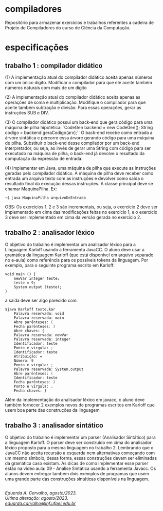 # compiladores
Repositório para armazenar exercícios e trabalhos referentes a cadeira de Projeto de Compiladores do curso de Ciência da Computação.

# especificações

## trabalho 1 : compilador didático
(1) A implementação atual do compilador didático aceita apenas números com um único dígito. Modificar o compilador para que ele aceite também números naturais com mais de um dígito

(2) A implementação atual do compilador didático aceita apenas as operações de soma e multiplicação. Modifique o compilador para que aceite também subtração e divisão. Para essas operações, gerar as instruções SUB e DIV.

(3) O compilador didático possui um back-end que gera código para uma máquina de pilha hipotética: 
`CodeGen backend = new CodeGen();
String codigo = backend.geraCodigo(arv);``
O back-end recebe como entrada a árvore sintática e percorre essa árvore gerando código para uma máquina de pilha. Substituir o back-end desse compilador por um back-end interpretador, ou seja, ao invés de gerar uma String com código para ser executado na máquina de pilha, o back-end já devolve o resultado da computação da expressão de entrada.


(4) Implementar em Java, uma máquina de pilha que execute as instruções geradas pelo compilador didático. A máquina de pilha deve receber como entrada um arquivo texto com as instruções e devolver como saída o resultado final da execução dessas instruções.
A classe principal deve se chamar MaquinaPilha. Ex:

`~$ java MaquinaPilha arquivoDeEntrada`

OBS: Os exercícios 1, 2 e 3 são incrementais, ou seja, o exercício 2 deve ser implementado em
cima das modificações feitas no exercício 1, e o exercício 3 deve ser implementado em cima da
versão gerada no exercício 2.

## trabalho 2 : analisador léxico

O objetivo do trabalho é implementar um analisador léxico para a Linguagem Karloff
usando a ferramenta JavaCC. O aluno deve usar a gramática da linguagem Karloff (que está disponível em arquivo separado no e-aula) como referência para os possíveis tokens da linguagem. Por exemplo, para o seguinte programa escrito em Karloff:

```
void main () {
    newVar integer teste;
    teste = 9;
    System.output (teste);
}
```

a saída deve ser algo parecido com:

```
$java Karloff teste.kar
    Palavra reservada: void
    Palavra reservada: main
    Abre parênteses: (
    Fecha parênteses: )
    Abre chaves: {
    Palavra reservada: newVar
    Palavra reservada: integer
    Identificador: teste
    Ponto e virgula: ;
    Identificador: teste
    Atribuição: =
    Número: 9
    Ponto e virgula: ;
    Palavra reservada: System.output
    Abre parênteses: (
    Identificador: teste
    Fecha parênteses: )
    Ponto e virgula: ;
    Fecha chaves: }
```

Além da implementação do analisador léxico em javacc, o aluno deve também fornecer
2 exemplos novos de programas escritos em Karloff que usem boa parte das
construções da linguagem

## trabalho 3 : analisador sintático
O objetivo do trabalho é implementar um parser (Analisador Sintático) para a linguagem Karloff. O parser deve ser construído em cima do analisador léxico proposto para a mesma linguagem no trabalho 2. Lembrando que o JavaCC não aceita recursão à esquerda nem alternativas começando com um mesmo símbolo, dessa forma, essas construções devem ser eliminadas da gramática caso existam. As dicas de como implementar esse parser estão na vídeo aula: 09 - Análise Sintática usando a ferramenta Javacc. Os alunos devem entregar também dois exemplos de programas que usem uma grande parte das construções sintáticas disponíveis na linguagem.

##
*Eduarda A. Carvalho, agosto/2023.<br>
Última alteração: agosto/2023.<br>
eduarda.carvalho@inf.ufpel.edu.br*
